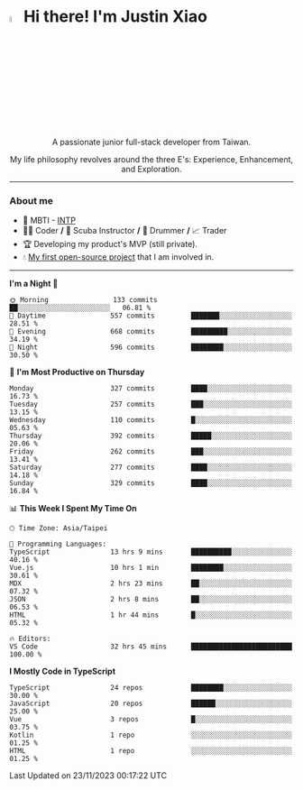 # <img src="https://media.giphy.com/media/hvRJCLFzcasrR4ia7z/giphy.gif" width="5%">Hi there! I'm Justin Xiao
<p align="center">A passionate junior full-stack developer from Taiwan.  </p>
<p align="center">My life philosophy revolves around the three E's: Experience, Enhancement, and Exploration.</p>

---
### About me
- 👀 MBTI - [INTP](https://www.16personalities.com/intp-personality)
- 👨‍💻 Coder **/** 🤿 Scuba Instructor **/** 🥁 Drummer **/** 📈 Trader
- 🏆 Developing my product's MVP (still private).
- 💧 [My first open-source project](https://github.com/Game-as-a-Service/Game-Lobby-Web) that I am involved in.

---
<!--START_SECTION:waka-->
**I'm a Night 🦉** 

```text
🌞 Morning                133 commits         ██░░░░░░░░░░░░░░░░░░░░░░░   06.81 % 
🌆 Daytime                557 commits         ███████░░░░░░░░░░░░░░░░░░   28.51 % 
🌃 Evening                668 commits         █████████░░░░░░░░░░░░░░░░   34.19 % 
🌙 Night                  596 commits         ████████░░░░░░░░░░░░░░░░░   30.50 % 
```
📅 **I'm Most Productive on Thursday** 

```text
Monday                   327 commits         ████░░░░░░░░░░░░░░░░░░░░░   16.73 % 
Tuesday                  257 commits         ███░░░░░░░░░░░░░░░░░░░░░░   13.15 % 
Wednesday                110 commits         █░░░░░░░░░░░░░░░░░░░░░░░░   05.63 % 
Thursday                 392 commits         █████░░░░░░░░░░░░░░░░░░░░   20.06 % 
Friday                   262 commits         ███░░░░░░░░░░░░░░░░░░░░░░   13.41 % 
Saturday                 277 commits         ████░░░░░░░░░░░░░░░░░░░░░   14.18 % 
Sunday                   329 commits         ████░░░░░░░░░░░░░░░░░░░░░   16.84 % 
```


📊 **This Week I Spent My Time On** 

```text
🕑︎ Time Zone: Asia/Taipei

💬 Programming Languages: 
TypeScript               13 hrs 9 mins       ██████████░░░░░░░░░░░░░░░   40.16 % 
Vue.js                   10 hrs 1 min        ████████░░░░░░░░░░░░░░░░░   30.61 % 
MDX                      2 hrs 23 mins       ██░░░░░░░░░░░░░░░░░░░░░░░   07.32 % 
JSON                     2 hrs 8 mins        ██░░░░░░░░░░░░░░░░░░░░░░░   06.53 % 
HTML                     1 hr 44 mins        █░░░░░░░░░░░░░░░░░░░░░░░░   05.32 % 

🔥 Editors: 
VS Code                  32 hrs 45 mins      █████████████████████████   100.00 % 
```

**I Mostly Code in TypeScript** 

```text
TypeScript               24 repos            ████████░░░░░░░░░░░░░░░░░   30.00 % 
JavaScript               20 repos            ██████░░░░░░░░░░░░░░░░░░░   25.00 % 
Vue                      3 repos             █░░░░░░░░░░░░░░░░░░░░░░░░   03.75 % 
Kotlin                   1 repo              ░░░░░░░░░░░░░░░░░░░░░░░░░   01.25 % 
HTML                     1 repo              ░░░░░░░░░░░░░░░░░░░░░░░░░   01.25 % 
```




 Last Updated on 23/11/2023 00:17:22 UTC
<!--END_SECTION:waka-->
